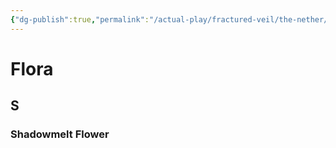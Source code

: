 ```yaml
---
{"dg-publish":true,"permalink":"/actual-play/fractured-veil/the-nether/flora/"}
---
```


# Flora

## S

### Shadowmelt Flower